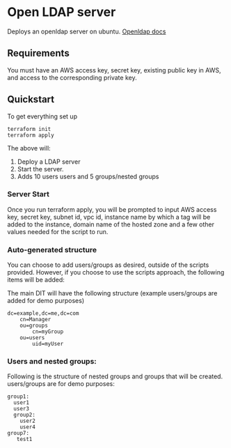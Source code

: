 # Open LDAP server

Deploys an openldap server on ubuntu. [Openldap docs](https://www.openldap.org/doc/admin24/index.html)

## Requirements

You must have an AWS access key, secret key, existing public key in AWS, and access to the corresponding private key.  

## Quickstart

To get everything set up

```
terraform init
terraform apply
```

The above will:
1. Deploy a LDAP server
2. Start the server.
3. Adds 10 users users and 5 groups/nested groups

### Server Start

Once you run terraform apply, you will be prompted to input AWS access key, secret key, subnet id, vpc id, instance name by which a tag will be added to the instance, domain name of the hosted zone and a few other values needed for the script to run.


### Auto-generated structure

You can choose to add users/groups as desired, outside of the scripts provided. However, if you choose to use the scripts approach, the following items will be added:

The main DIT will have the following structure (example users/groups are added for demo purposes)

```
dc=example,dc=me,dc=com
    cn=Manager
    ou=groups
        cn=myGroup
    ou=users
        uid=myUser
```

### Users and nested groups:

Following is the structure of nested groups and groups that will be created. users/groups are for demo purposes:
```
group1:
  user1
  user3
  group2:
    user2
    user4
group7:
   test1
```
      

